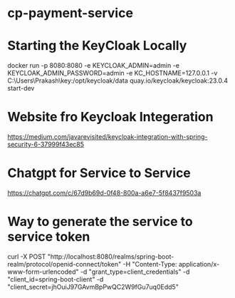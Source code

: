 # cp-payment-service

# Starting the KeyCloak Locally 
docker run -p 8080:8080 -e KEYCLOAK_ADMIN=admin -e KEYCLOAK_ADMIN_PASSWORD=admin -e KC_HOSTNAME=127.0.0.1 -v C:\\Users\\Prakash\\key:/opt/keycloak/data quay.io/keycloak/keycloak:23.0.4 start-dev

# Website fro Keycloak Integeration
https://medium.com/javarevisited/keycloak-integration-with-spring-security-6-37999f43ec85

# Chatgpt for Service to Service
https://chatgpt.com/c/67d9b69d-0f48-800a-a6e7-5f8437f9503a

# Way to generate the service to service token
curl -X POST "http://localhost:8080/realms/spring-boot-realm/protocol/openid-connect/token" -H "Content-Type: application/x-www-form-urlencoded" -d "grant_type=client_credentials" -d "client_id=spring-boot-client" -d "client_secret=jhOuiJ97GAvmBpPwQC2W9fGu7uq0Edd5"



